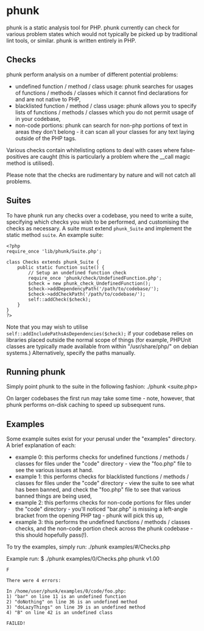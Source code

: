 phunk
=====

phunk is a static analysis tool for PHP. phunk currently can check for various problem states which would not typically
be picked up by traditional lint tools, or similar. phunk is written entirely in PHP.

Checks
------

phunk perform analysis on a number of different potential problems:
 * undefined function / method / class usage: phunk searches for usages of functions / methods / classes which it cannot
   find declarations for and are not native to PHP,
 * blacklisted function / method / class usage: phunk allows you to specify lists of functions / methods / classes
   which you do not permit usage of in your codebase,
 * non-code portions: phunk can search for non-php portions of text in areas they don't belong - it can scan all your
   classes for any text laying outside of the PHP tags.

Various checks contain whitelisting options to deal with cases where false-positives are caught (this is particularly
a problem where the __call magic method is utilised).

Please note that the checks are rudimentary by nature and will not catch all problems.

Suites
------

To have phunk run any checks over a codebase, you need to write a suite, specifying which checks you wish to be
performed, and customising the checks as necessary. A suite must extend `phunk_Suite` and implement the static method
`suite`. An example suite:

	<?php
	require_once 'lib/phunk/Suite.php';

	class Checks extends phunk_Suite {
		public static function suite() {
			// Setup an undefined function check
			require_once 'phunk/check/UndefinedFunction.php';
			$check = new phunk_check_UndefinedFunction();
			$check->addDependencyPath('/path/to/codebase/');
			$check->addCheckPath('/path/to/codebase/');
			self::addCheck($check);
		}
	}
	?>

Note that you may wish to utilise `self::addIncludePathsAsDependencies($check);` if your codebase relies on libraries
placed outside the normal scope of things (for example, PHPUnit classes are typically made available from within
"/usr/share/php/" on debian systems.) Alternatively, specify the paths manually.

Running phunk
-------------
Simply point phunk to the suite in the following fashion:
	./phunk <suite.php>

On larger codebases the first run may take some time - note, however, that phunk performs on-disk caching to speed up
subsequent runs.

Examples
--------

Some example suites exist for your perusal under the "examples" directory. A brief explanation of each:
 * example 0: this performs checks for undefined functions / methods / classes for files under the "code" directory -
   view the "foo.php" file to see the various issues at hand.
 * example 1: this performs checks for blacklisted functions / methods / classes for files under the "code" directory -
   view the suite to see what has been banned, and check the "foo.php" file to see that various banned things are being
   used,
 * example 2: this performs checks for non-code portions for files under the "code" directory - you'll noticed "bar.php"
   is missing a left-angle bracket from the opening PHP tag - phunk will pick this up,
 * example 3: this performs the undefined functions / methods / classes checks, and the non-code portion check across
   the phunk codebase - this should hopefully pass(!).

To try the examples, simply run:
	./phunk examples/#/Checks.php

Example run:
	$ ./phunk examples/0/Checks.php
	phunk v1.00

	F

	There were 4 errors:

	In /home/user/phunk/examples/0/code/foo.php:
	1) "bar" on line 11 is an undefined function
	2) "doNothing" on line 36 is an undefined method
	3) "doLazyThings" on line 39 is an undefined method
	4) "B" on line 42 is an undefined class

	FAILED!